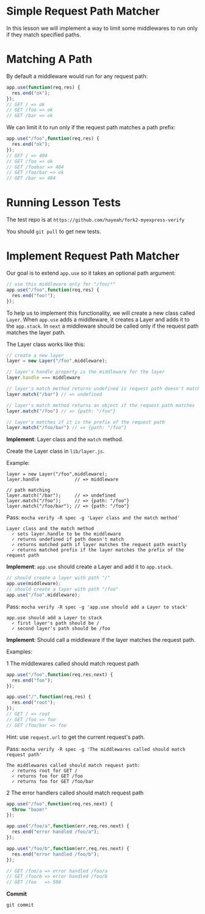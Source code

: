 # Simple Request Path Matcher

In this lesson we will implement a way to limit some middlewares to run only if they match specified paths.

# Matching A Path

By default a middleware would run for any request path:

```js
app.use(function(req,res) {
  res.end("ok");
});
// GET / => ok
// GET /foo => ok
// GET /bar => ok
```

We can limit it to run only if the request path matches a path prefix:

```js
app.use("/foo",function(req,res) {
  res.end("ok");
});
// GET / => 404
// GET /foo => ok
// GET /foobar => 404
// GET /foo/bar => ok
// GET /bar => 404
```

# Running Lesson Tests

The test repo is at `https://github.com/hayeah/fork2-myexpress-verify`

You should `git pull` to get new tests.

# Implement Request Path Matcher

Our goal is to extend `app.use` so it takes an optional path argument:

```js
// use this middleware only for "/foo/*"
app.use("/foo",function(req,res) {
  res.end("foo!");
});
```

To help us to implement this functionality, we will create a new class called `Layer`. When `app.use` adds a middleware, it creates a Layer and adds it to the `app.stack`. In `next` a middleware should be called only if the request path matches the layer path.

The Layer class works like this:

```js
// create a new layer
layer = new Layer("/foo",middleware);

// layer's handle property is the middleware for the layer
layer.handle === middleware

// layer's match method returns undefined is request path doesn't match
layer.match("/bar") // => undefined

// layer's match method returns an object if the request path matches
layer.match("/foo") // => {path: "/foo"}

// layer's matches if it is the prefix of the request path
layer.match("/foo/bar") // => {path: "/foo"}
```

**Implement**: Layer class and the `match` method.

Create the Layer class in `lib/layer.js`.

Example:

```
layer = new Layer("/foo",middleware);
layer.handle             // => middleware

// path matching
layer.match("/bar");     // => undefined
layer.match("/foo");     // => {path: "/foo"}
layer.match("/foo/bar"); // => {path: "/foo"}
```

Pass: `mocha verify -R spec -g 'Layer class and the match method'`

```
Layer class and the match method
  ✓ sets layer.handle to be the middleware
  ✓ returns undefined if path doesn't match
  ✓ returns matched path if layer matches the request path exactly
  ✓ returns matched prefix if the layer matches the prefix of the request path
```

**Implement**: `app.use` should create a Layer and add it to `app.stack`.

```js
// should create a layer with path "/"
app.use(middleware);
// should create a layer with path "/foo"
app.use("/foo",middleware);
```

Pass: `mocha verify -R spec -g 'app.use should add a Layer to stack'`

```
app.use should add a Layer to stack
  ✓ first layer's path should be /
  ✓ second layer's path should be /foo
```

**Implement**: Should call a middleware if the layer matches the request path.

Examples:

1 The middlewares called should match request path

```js
app.use("/foo",function(req,res,next) {
  res.end("foo");
});

app.use("/",function(req,res) {
  res.end("root");
});
// GET / => root
// GET /foo => foo
// GET /foo/bar => foo
```

Hint: use `request.url` to get the current request's path.

Pass: `mocha verify -R spec -g 'The middlewares called should match request path'`

```
The middlewares called should match request path:
  ✓ returns root for GET /
  ✓ returns foo for GET /foo
  ✓ returns foo for GET /foo/bar
```

2 The error handlers called should match request path

```js
app.use("/foo",function(req,res,next) {
  throw "boom!"
});

app.use("/foo/a",function(err,req,res,next) {
  res.end("error handled /foo/a");
});

app.use("/foo/b",function(err,req,res,next) {
  res.end("error handled /foo/b");
});

// GET /foo/a => error handled /foo/a
// GET /foo/b => error handled /foo/b
// GET /foo   => 500
```

**Commit**

```
git commit
```

